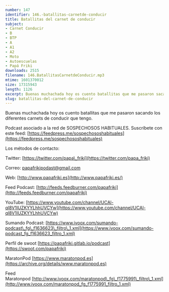 ```yaml
---
number: 147
identifier: 146.-batallitas-carnetde-conducir
title: Batallitas del carnet de conducir
subject:
- Carnet Conducir
- B
- BTP
- A
- A1
- A2
- Moto
- Autoescuelas
- Papá Friki
downloads: 2515
filename: 146.BatallitasCarnetdeConducir.mp3
mtime: 1601370012
size: 17315943
length: 1126
excerpt: Buenas muchachada hoy os cuento batallitas que me pasaron sacando los diferentes carnets de conducir que tengo.
slug: batallitas-del-carnet-de-conducir
---
```

Buenas muchachada hoy os cuento batallitas que me pasaron sacando los diferentes carnets de conducir que tengo.

Podcast asociado a la red de SOSPECHOSOS HABITUALES. Suscríbete con este feed: [https://feedpress.me/sospechososhabituales](https://feedpress.me/sospechososhabituales)

Los métodos de contacto:

Twitter: [https://twitter.com/papa\_friki](https://twitter.com/papa_friki)

Correo: [papafrikipodast@gmail.com](https://archive.org/details/papafrikipodast@gmail.com)

Web: [http://www.papafriki.es](http://www.papafriki.es/)

Feed Podcast: [http://feeds.feedburner.com/papafriki](http://feeds.feedburner.com/papafriki)

YouTube: [https://www.youtube.com/channel/UCAl-ql8V1IUZKYYLhhUVCYw](https://www.youtube.com/channel/UCAl-ql8V1IUZKYYLhhUVCYw)

Sumando Podcast: [https://www.ivoox.com/sumando-podcast\_fg\_f1636623\_filtro\_1.xml](https://www.ivoox.com/sumando-podcast_fg_f1636623_filtro_1.xml)

Perfil de swoot [https://papafriki.gitlab.io/podcast](https://swoot.com/papafriki)

MaratonPod [https://www.maratonpod.es](https://archive.org/details/www.maratonpod.es)

Feed Maratonpod [http://www.ivoox.com/maratonpod\_fg\_f1775991\_filtro\_1.xml](http://www.ivoox.com/maratonpod_fg_f1775991_filtro_1.xml)